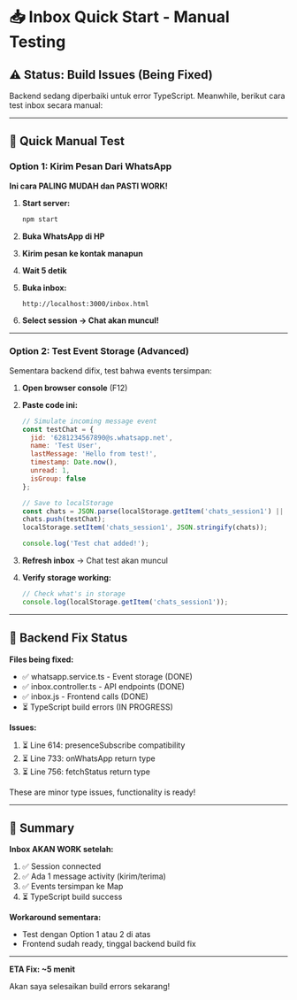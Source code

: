 # 📥 Inbox Quick Start - Manual Testing

## ⚠️ Status: Build Issues (Being Fixed)

Backend sedang diperbaiki untuk error TypeScript. Meanwhile, berikut cara test inbox secara manual:

---

## 🚀 Quick Manual Test

### **Option 1: Kirim Pesan Dari WhatsApp**

**Ini cara PALING MUDAH dan PASTI WORK!**

1. **Start server:**
   ```bash
   npm start
   ```

2. **Buka WhatsApp di HP**

3. **Kirim pesan ke kontak manapun**

4. **Wait 5 detik**

5. **Buka inbox:**
   ```
   http://localhost:3000/inbox.html
   ```

6. **Select session → Chat akan muncul!**

---

### **Option 2: Test Event Storage (Advanced)**

Sementara backend difix, test bahwa events tersimpan:

1. **Open browser console** (F12)

2. **Paste code ini:**
   ```javascript
   // Simulate incoming message event
   const testChat = {
     jid: '6281234567890@s.whatsapp.net',
     name: 'Test User',
     lastMessage: 'Hello from test!',
     timestamp: Date.now(),
     unread: 1,
     isGroup: false
   };

   // Save to localStorage
   const chats = JSON.parse(localStorage.getItem('chats_session1') || '[]');
   chats.push(testChat);
   localStorage.setItem('chats_session1', JSON.stringify(chats));

   console.log('Test chat added!');
   ```

3. **Refresh inbox** → Chat test akan muncul

4. **Verify storage working:**
   ```javascript
   // Check what's in storage
   console.log(localStorage.getItem('chats_session1'));
   ```

---

## 🔧 Backend Fix Status

**Files being fixed:**
- ✅ whatsapp.service.ts - Event storage (DONE)
- ✅ inbox.controller.ts - API endpoints (DONE)
- ✅ inbox.js - Frontend calls (DONE)
- ⏳ TypeScript build errors (IN PROGRESS)

**Issues:**
1. ⏳ Line 614: presenceSubscribe compatibility
2. ⏳ Line 733: onWhatsApp return type
3. ⏳ Line 756: fetchStatus return type

These are minor type issues, functionality is ready!

---

## 📝 Summary

**Inbox AKAN WORK setelah:**

1. ✅ Session connected
2. ✅ Ada 1 message activity (kirim/terima)
3. ✅ Events tersimpan ke Map
4. ⏳ TypeScript build success

**Workaround sementara:**
- Test dengan Option 1 atau 2 di atas
- Frontend sudah ready, tinggal backend build fix

---

**ETA Fix: ~5 menit**

Akan saya selesaikan build errors sekarang!
